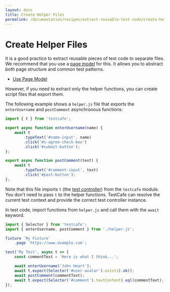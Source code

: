 ```yaml
---
layout: docs
title: Create Helper Files
permalink: /documentation/recipes/extract-reusable-test-code/create-helper-files.html
---
```

# Create Helper Files

It is a good practice to extract reusable pieces of test code to separate files. We recommend that you use a [page model](use-page-model.md) for this. It allows you to abstract both page structure and common test patterns.

* [Use Page Model](use-page-model.md)

However, if you need to extract only the helper functions, you can create script files that export them.

The following example shows a `helper.js` file that exports the `enterUsername` and `postComment` asynchronous functions:

```js
import { t } from 'testcafe';

export async function enterUsername(name) {
    await t
        .typeText('#name-input', name)
        .click('#i-agree-check-box')
        .click('#submit-button');
};

export async function postComment(text) {
    await t
        .typeText('#comment-input', text)
        .click('#post-button');
};
```

Note that this file imports `t` (the [test controller](../test-api/test-code-structure.md#test-controller)) from the `testcafe` module. You don't need to pass `t` to the helper functions. TestCafe can resolve the current test context and provide the correct test controller instance.

In test code, import functions from `helper.js` and call them with the `await` keyword.

```js
import { Selector } from 'testcafe';
import { enterUsername, postComment } from './helper.js';

fixture `My Fixture`
    .page `https://www.example.com`;

test('My Test', async t => {
    const commentText = 'Here is what I think...';

    await enterUsername('John Heart');
    await t.expect(Selector('#user-avatar').exists).ok();
    await postComment(commentText);
    await t.expect(Selector('#comment').textContent).eql(commentText);
});
```